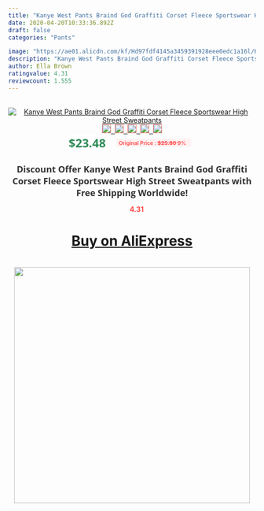 ```yaml
---
title: "Kanye West Pants Braind God Graffiti Corset Fleece Sportswear High Street Sweatpants"
date: 2020-04-20T10:33:36.892Z
draft: false
categories: "Pants"

image: "https://ae01.alicdn.com/kf/Hd97fdf4145a3459391928eee0edc1a16l/Kanye-West-Pants-Braind-God-Graffiti-Corset-Fleece-Sportswear-High-Street-Sweatpants.jpg"
description: "Kanye West Pants Braind God Graffiti Corset Fleece Sportswear High Street Sweatpants"
author: Ella Brown
ratingvalue: 4.31
reviewcount: 1.555
---
```

<br>
<div style="text-align: center;">
<a href="https://s.click.aliexpress.com/e/_APMyOp" target="_blank" rel="nofollow noopener noreferrer"><img alt="Kanye West Pants Braind God Graffiti Corset Fleece Sportswear High Street Sweatpants" class="magnifier-image" src="https://ae01.alicdn.com/kf/Hd97fdf4145a3459391928eee0edc1a16l/Kanye-West-Pants-Braind-God-Graffiti-Corset-Fleece-Sportswear-High-Street-Sweatpants.jpg_640x640.jpg">
<br>
<img style="border:1px solid salmon" src="https://ae01.alicdn.com/kf/Hd97fdf4145a3459391928eee0edc1a16l/Kanye-West-Pants-Braind-God-Graffiti-Corset-Fleece-Sportswear-High-Street-Sweatpants.jpg_120x120.jpg">&nbsp;&nbsp;<img style="border:1px solid salmon" src="https://ae01.alicdn.com/kf/H2ff57c32d87145dea7ccb8efede418d2w/Kanye-West-Pants-Braind-God-Graffiti-Corset-Fleece-Sportswear-High-Street-Sweatpants.jpg_120x120.jpg">&nbsp;&nbsp;<img style="border:1px solid salmon" src="https://ae01.alicdn.com/kf/H66d18e4d86d048068b834666ead732cfP/Kanye-West-Pants-Braind-God-Graffiti-Corset-Fleece-Sportswear-High-Street-Sweatpants.jpg_120x120.jpg">&nbsp;&nbsp;<img style="border:1px solid salmon" src="https://ae01.alicdn.com/kf/Hee81c4ff35424d0f8ee4be8b72c64e3eC/Kanye-West-Pants-Braind-God-Graffiti-Corset-Fleece-Sportswear-High-Street-Sweatpants.jpg_120x120.jpg">&nbsp;&nbsp;<img style="border:1px solid salmon" src="https://ae01.alicdn.com/kf/H067dd0b060a64c06acfab2ffc5b0acd7p/Kanye-West-Pants-Braind-God-Graffiti-Corset-Fleece-Sportswear-High-Street-Sweatpants.jpg_120x120.jpg"></a></div><br0>
<div style="text-align: center;"><span style="background-color: white; border: 0px; box-sizing: border-box; color: seagreen; display: inline-block; font-family: &quot;open sans&quot; , &quot;arial&quot; , &quot;helvetica&quot; , sans-serif , &quot;heiti&quot;; font-size: 24px; font-stretch: inherit; font-weight: 700; line-height: inherit; margin: 0px 10px 0px 0px; padding: 0px; vertical-align: middle;">$23.48 </span>
<span style="background: rgb(255 , 241 , 241); border-radius: 3px; border: 0px; box-sizing: border-box; color: #ff4747; display: inline-block; font-family: inherit; font-size: 12px; font-stretch: inherit; font-style: inherit; font-variant: inherit; font-weight: 600; line-height: inherit; margin: 0px; padding: 2px 5px; transform: scale(0.9); vertical-align: middle;">Original Price : <b style="text-decoration: line-through;">$25.80 </b> 9%&nbsp;&nbsp;</span></div>
<h1 style="color: #333333; display: inline-block; font-family: &quot;open sans&quot; , &quot;arial&quot; , &quot;helvetica&quot; , sans-serif , &quot;heiti&quot;; font-size: 18px; font-stretch: inherit; font-weight: 700; text-align: center;">Discount Offer Kanye West Pants Braind God Graffiti Corset Fleece Sportswear High Street Sweatpants with Free Shipping Worldwide!</h1>
<div style="color: #ff4747; text-align: center;">
<img src="https://4.bp.blogspot.com/-M0ZcTcb-5uY/XleCXlxnR4I/AAAAAAAAAEc/OrjgMkXV1oMQFaCRZj5HQwOCBcu3w1FegCPcBGAYYCw/s1600/star.png" style="height: 15px;">&nbsp;<b>4.31</b></div>
<div class="button_cont" align="center"><a class="buynow_a" href="https://s.click.aliexpress.com/e/_APMyOp" target="_blank" rel="nofollow noopener noreferrer"><H1>Buy on AliExpress</H1></a></div><br>
<div class="separator" style="clear: both; text-align: center;">
<img src="https://lh3.googleusercontent.com/-pTy5HemUv9M/XlePHvY0dAI/AAAAAAAAAE4/0nX5iRUoIWY8eMW9Dpxeirr157OZliDIgCLcBGAsYHQ/s1600/badge.gif" width="480">
</div>
